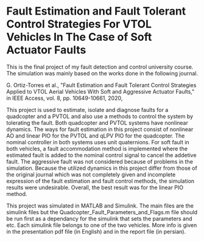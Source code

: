 # Fault Estimation and Fault Tolerant Control Strategies For VTOL Vehicles In The Case of Soft Actuator Faults

This is the final project of my fault detection and control university course. The simulation was mainly based on the works done in the following journal.

G. Ortiz-Torres et al., "Fault Estimation and Fault Tolerant Control Strategies Applied to VTOL Aerial Vehicles With Soft and Aggressive Actuator Faults," in IEEE Access, vol. 8, pp. 10649-10661, 2020,

This project is used to estimate, isolate and diagnose faults for a quadcopter and a PVTOL and also use a methods to control the system by tolerating the fault. Both quadcopter and PVTOL systems have nonlinear dynamics. The ways for fault estimation in this project consist of nonlinear AO and linear PIO for the PVTOL and qLPV PIO for the quadcopter. The nominal controller in both systems uses unit quaternions. For soft fault in both vehicles, a fault accommodation method is implemented where the estimated fault is added to the nominal control signal to cancel the addetive fault. The aggressive fault was not considered because of problems in the simulation. Because the utilized dynamics in this project differ from those of the original journal which was not completely given and incomplete expression of the fault estimation and fault control methods, the simulation results were undesirable. Overall, the best result was for the linear PIO method.

This project was simulated in MATLAB and Simulink. The main files are the simulink files but the Quadcopter_Fault_Parameters_and_Flags.m file should be run first as a dependancy for the simulink that sets the parameters and etc. Each simulink file belongs to one of the two vehicles. More info is given in the presentation pdf file (in English) and in the report file (in persian).
